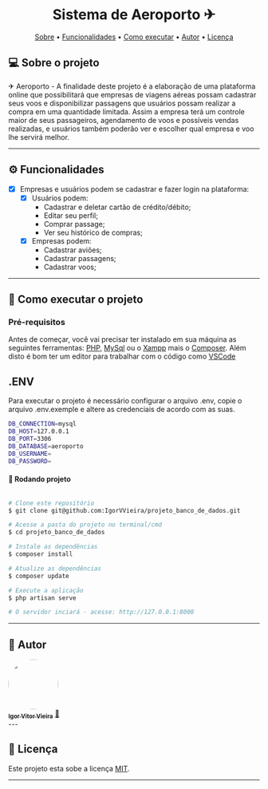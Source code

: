<h1 align="center">
    Sistema de Aeroporto ✈
</h1>

<p align="center">
 <a href="#-sobre-o-projeto">Sobre</a> •
 <a href="#-funcionalidades">Funcionalidades</a> •
 <a href="#-como-executar-o-projeto">Como executar</a> • 
 <a href="#-autor">Autor</a> • 
 <a href="#user-content--licença">Licença</a>
</p>


## 💻 Sobre o projeto

✈ Aeroporto - A finalidade deste projeto é a elaboração de uma plataforma online que
possibilitará que empresas de viagens aéreas possam cadastrar seus voos e disponibilizar
passagens que usuários possam realizar a compra em uma quantidade limitada. Assim a
empresa terá um controle maior de seus passageiros, agendamento de voos e possíveis
vendas realizadas, e usuários também poderão ver e escolher qual empresa e voo lhe
servirá melhor.

---

## ⚙️ Funcionalidades

-  [x] Empresas e usuários podem se cadastrar e fazer login na plataforma:
  - [x] Usuários podem:
      - Cadastrar e deletar cartão de crédito/débito;
      - Editar seu perfil;
      - Comprar passage; 
      - Ver seu histórico de compras;
  - [x] Empresas podem:
      - Cadastrar aviões;
      - Cadastrar passagens;
      - Cadastrar voos;
---

## 🚀 Como executar o projeto


### Pré-requisitos

Antes de começar, você vai precisar ter instalado em sua máquina as seguintes ferramentas:
[PHP](https://www.php.net/downloads.php), [MySql](https://www.mysql.com/downloads/) ou o [Xampp](https://www.apachefriends.org/download.html) mais o [Composer](https://getcomposer.org/download/). 
Além disto é bom ter um editor para trabalhar com o código como [VSCode](https://code.visualstudio.com/)

## .ENV
Para executar o projeto é necessário configurar o arquivo .env, copie o arquivo .env.exemple e altere as credenciais de acordo com as suas.

```bash
DB_CONNECTION=mysql
DB_HOST=127.0.0.1
DB_PORT=3306
DB_DATABASE=aeroporto
DB_USERNAME=
DB_PASSWORD=

```

#### 🎲 Rodando projeto 

```bash

# Clone este repositório
$ git clone git@github.com:IgorVVieira/projeto_banco_de_dados.git

# Acesse a pasta do projeto no terminal/cmd
$ cd projeto_banco_de_dados

# Instale as dependências
$ composer install

# Atualize as dependências
$ composer update

# Execute a aplicação
$ php artisan serve

# O servidor inciará - acesse: http://127.0.0.1:8000

```
---

## 🦸 Autor

<a href="https://github.com/IgorVVieira">
 <img style="border-radius: 50%;" src="https://avatars.githubusercontent.com/u/44008578?v=4" width="100px;" alt=""/>
 <br />
 <sub><b>Igor Vitor Vieira</b></sub></a> <a href="https://blog.rocketseat.com.br/author/thiago/" title="Rocketseat">🚀</a>
 <br />
---

## 📝 Licença

Este projeto esta sobe a licença [MIT](./LICENSE).

---
